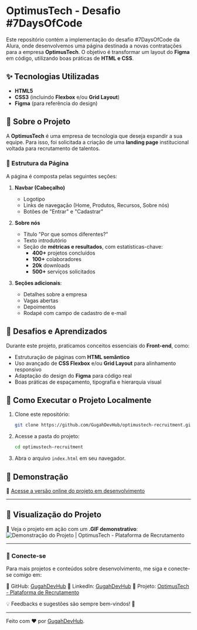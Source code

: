 # OptimusTech - Desafio #7DaysOfCode
Este repositório contém a implementação do desafio #7DaysOfCode da Alura, onde desenvolvemos uma página destinada a novas contratações para a empresa **OptimusTech**. O objetivo é transformar um layout do **Figma** em código, utilizando boas práticas de **HTML e CSS**.

## ✨ Tecnologias Utilizadas
- **HTML5**
- **CSS3** (incluindo **Flexbox** e/ou **Grid Layout**)
- **Figma** (para referência do design)

## 🌟 Sobre o Projeto
A **OptimusTech** é uma empresa de tecnologia que deseja expandir a sua equipe. Para isso, foi solicitada a criação de uma **landing page** institucional voltada para recrutamento de talentos.

### 🔄 Estrutura da Página
A página é composta pelas seguintes seções:

1. **Navbar (Cabeçalho)**
   - Logotipo
   - Links de navegação (Home, Produtos, Recursos, Sobre nós)
   - Botões de "Entrar" e "Cadastrar"

2. **Sobre nós**
   - Título "Por que somos diferentes?"
   - Texto introdutório
   - Seção de **métricas e resultados**, com estatísticas-chave:
     - **400+** projetos concluídos
     - **100+** colaboradores
     - **20k** downloads
     - **500+** serviços solicitados

3. **Seções adicionais**:
   - Detalhes sobre a empresa
   - Vagas abertas
   - Depoimentos
   - Rodapé com campo de cadastro de e-mail

## 💪 Desafios e Aprendizados
Durante este projeto, praticamos conceitos essenciais do **Front-end**, como:
- Estruturação de páginas com **HTML semântico**
- Uso avançado de **CSS Flexbox** e/ou **Grid Layout** para alinhamento responsivo
- Adaptação do design do **Figma** para código real
- Boas práticas de espaçamento, tipografia e hierarquia visual

## 🔧 Como Executar o Projeto Localmente
1. Clone este repositório:
   ```bash
   git clone https://github.com/GugahDevHub/optimustech-recruitment.git
   ```
2. Acesse a pasta do projeto:
   ```bash
   cd optimustech-recruitment
   ```
3. Abra o arquivo `index.html` em seu navegador.

## 📸 Demonstração  

🔗 [Acesse a versão online do projeto em desenvolvimento](#)

---

## 🎥 Visualização do Projeto

📌 Veja o projeto em ação com um **.GIF demonstrativo**:  
![Demonstração do Projeto | OptimusTech - Plataforma de Recrutamento](./src/assets/gifs/project-preview/my-project.gif)


---

### 🔗 Conecte-se

Para mais projetos e conteúdos sobre desenvolvimento, me siga e conecte-se comigo em:

📌 GitHub: [GugahDevHub](https://github.com/GugahDevHub) 
📌 LinkedIn: [GugahDevHub](https://www.linkedin.com/in/gugahdevhub) 
📌 Projeto: [OptimusTech - Plataforma de Recrutamento](https://github.com/GugahDevHub/optimustech-recruitment/)

💡 Feedbacks e sugestões são sempre bem-vindos! 🚀

---

Feito com ❤️ por [GugahDevHub](https://github.com/GugahDevHub).

